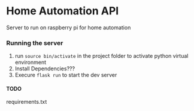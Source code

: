 # Home Automation API

Server to run on raspberry pi for home automation

### Running the server 
1. run `source bin/activate` in the project folder to activate python virtual environment
1. Install Dependencies???
1. Execure `flask run` to start the dev server

#### TODO
requirements.txt 